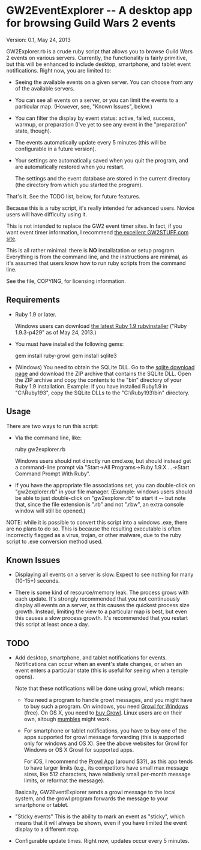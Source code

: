 GW2EventExplorer -- A desktop app for browsing Guild Wars 2 events
==================================================================

Version: 0.1, May 24, 2013

GW2Explorer.rb is a crude ruby script that allows you to browse Guild
Wars 2 events on various servers.  Currently, the functionality is
fairly primitive, but this will be enhanced to include desktop,
smartphone, and tablet event notifications.  Right now, you are limited
to:

* Seeing the available events on a given server.  You can choose from
  any of the available servers.

* You can see all events on a server, or you can limit the events to a
  particular map.  (However, see, "Known Issues", below.)

* You can filter the display by event status: active, failed, success,
  warmup, or preparation (I've yet to see any event in the "preparation"
  state, though).

* The events automatically update every 5 minutes (this will be
  configurable in a future version).

* Your settings are automatically saved when you quit the program, and
  are automatically restored when you restart.

  The settings and the event database are stored in the current
  directory (the directory from which you started the program).

That's it.  See the TODO list, below, for future features.

Because this is a ruby script, it's really intended for advanced users.
Novice users will have difficulty using it.

This is not intended to replace the GW2 event timer sites.  In fact, if
you want event timer information, I recommend [the excellent
GW2STUFF.com site](http://www.gw2stuff.com).

This is all rather minimal: there is **NO** installatation or setup
program.  Everything is from the command line, and the instructions are
minimal, as it's assumed that users know how to run ruby scripts from
the command line.

See the file, COPYING, for licensing information.


Requirements
------------

* Ruby 1.9 or later.

  Windows users can download [the latest Ruby 1.9
  rubyinstaller](http://rubyinstaller.org/downloads/) ("Ruby 1.9.3-p429"
  as of May 24, 2013.)

* You must have installed the following gems:

    gem install ruby-growl
    gem install sqlite3

* (Windows) You need to obtain the SQLite DLL.  Go to the [sqlite
  download page](https://www.sqlite.org/download.html) and download the
  ZIP archive that contains the SQLite DLL.  Open the ZIP archive and
  copy the contents to the "bin" directory of your Ruby 1.9
  installation.  Example: if you have installed Ruby1.9 in "C:\Ruby193",
  copy the SQLite DLLs to the "C:\Ruby193\bin" directory.


Usage
-----

There are two ways to run this script:

* Via the command line, like:

    ruby gw2explorer.rb

  Windows users should not directly run cmd.exe, but should instead get
  a command-line prompt via "Start->All Programs->Ruby 1.9.X ...->Start
  Command Prompt With Ruby".

* If you have the appropriate file associations set, you can
  double-click on "gw2explorer.rb" in your file manager.  (Example:
  windows users should be able to just double-click on "gw2explorer.rb"
  to start it -- but note that, since the file extension is ".rb" and
  not ".rbw", an extra console window will still be opened.)

NOTE: while it is possible to convert this script into a windows .exe,
there are no plans to do so.  This is because the resulting executable
is often incorrectly flagged as a virus, trojan, or other malware, due
to the ruby script to .exe conversion method used.


Known Issues
------------

* Displaying all events on a server is slow.  Expect to see nothing for
  many (10-15+) seconds.

* There is some kind of resource/memory leak.  The process grows with
  each update.  It's strongly recommended that you not continuously
  display all events on a server, as this causes the quickest process
  size growth.  Instead, limiting the view to a particular map is best,
  but even this causes a slow process growth.  It's recommended that you
  restart this script at least once a day.


TODO
----

* Add desktop, smartphone, and tablet notifications for events.
  Notifications can occur when an event's state changes, or when an
  event enters a particular state (this is useful for seeing when a
  temple opens).

  Note that these notifications will be done using growl, which means:

  * You need a program to handle growl messages, and you might have to
    buy such a program.  On windows, you need [Growl for
    Windows](http://www.growlforwindows.com) (free).  On OS X, you need
    to [buy Growl](http://growl.info/).  Linux users are on their own,
    altough [mumbles](http://sourceforge.net/projects/mumbles) might
    work.

  * For smartphone or tablet notifications, you have to buy one of the
    apps supported for growl message forwarding (this is supported only
    for windows and OS X).  See the above websites for Growl for Windows
    or OS X Growl for supported apps.

    For iOS, I recommend the [Prowl App](http://www.prowlapp.com)
    (around $3?), as this app tends to have larger limits (e.g., its
    competitors have small max message sizes, like 512 characters, have
    relatively small per-month message limits, or reformat the message).

  Basically, GW2EventExplorer sends a growl message to the local system,
  and the growl program forwards the message to your smartphone or
  tablet.

* "Sticky events"  This is the ability to mark an event as "sticky",
  which means that it will always be shown, even if you have limited the
  event display to a different map.

* Configurable update times.  Right now, updates occur every 5 minutes.
